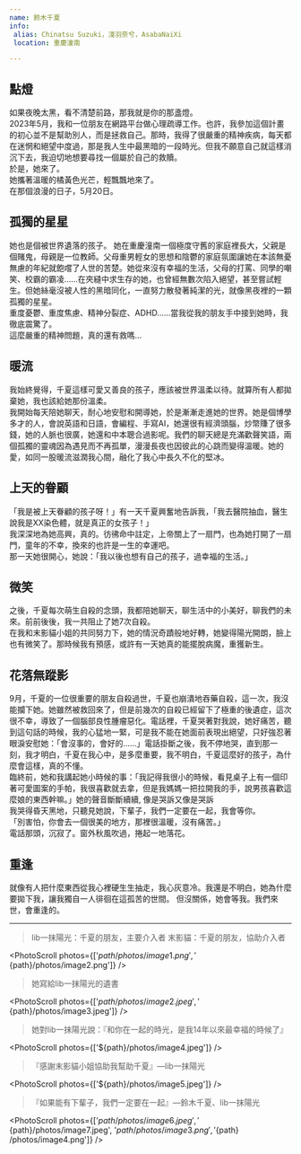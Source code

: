 ```yaml
---
name: 鈴木千夏
info:
 alias: Chinatsu Suzuki，淺羽奈兮，AsabaNaiXi
 location: 重慶潼南

---
```


## 點燈

如果夜晚太黑，看不清楚前路，那我就是你的那盞燈。  
2023年5月，我和一位朋友在網路平台做心理疏導工作。也許，我參加這個計畫的初心並不是幫助別人，而是拯救自己。那時，我得了很嚴重的精神疾病，每天都在迷惘和絕望中度過，那是我人生中最黑暗的一段時光。但我不願意自己就這樣消沉下去，我迫切地想要尋找一個屬於自己的救贖。  
於是，她來了。  
她攜著溫暖的橘黃色光芒，輕飄飄地來了。  
在那個浪漫的日子，5月20日。

## 孤獨的星星

她也是個被世界遺落的孩子。
她在重慶潼南一個極度守舊的家庭裡長大，父親是個賭鬼，母親是一位教師。父母重男輕女的思想和陰鬱的家庭氛圍讓她在本該無憂無慮的年紀就飽嚐了人世的苦楚。她從來沒有幸福的生活，父母的打罵、同學的嘲笑、校霸的霸凌……在夾縫中求生存的她，也曾經無數次陷入絕望，甚至嘗試輕生。但她絲毫沒被人性的黑暗同化，一直努力散發著純潔的光，就像黑夜裡的一顆孤獨的星星。  
重度憂鬱、重度焦慮、精神分裂症、ADHD……當我從我的朋友手中接到她時，我徹底震驚了。  
這麼嚴重的精神問題，真的還有救嗎…

## 暖流

我始終覺得，千夏這樣可愛又善良的孩子，應該被世界溫柔以待。就算所有人都拋棄她，我也該給她那份溫柔。  
我開始每天陪她聊天，耐心地安慰和開導她，於是漸漸走進她的世界。她是個博學多才的人，會說英語和日語，會編程、手寫AI，她還很有經濟頭腦，炒幣賺了很多錢，她的人脈也很廣，她還和中本聰合過影呢。我們的聊天總是充滿歡聲笑語，兩個孤獨的靈魂因為遇見而不再孤單，漫漫長夜也因彼此的心跳而變得溫暖。她的愛，如同一股暖流滋潤我心間，融化了我心中長久不化的堅冰。  

## 上天的眷顧

「我是被上天眷顧的孩子呀！」有一天千夏興奮地告訴我，「我去醫院抽血，醫生說我是XX染色體，就是真正的女孩子！」  
我深深地為她高興，真的。彷彿命中註定，上帝關上了一扇門，也為她打開了一扇門，童年的不幸，換來的也許是一生的幸運吧。  
那一天她很開心，她說：「我以後也想有自己的孩子，過幸福的生活。」

## 微笑

之後，千夏每次萌生自殺的念頭，我都陪她聊天，聊生活中的小美好，聊我們的未來。前前後後，我一共阻止了她7次自殺。  
在我和末影貓小姐的共同努力下，她的情況奇蹟般地好轉，她變得陽光開朗，臉上也有微笑了。那時候我有預感，或許有一天她真的能擺脫病魔，重獲新生。

## 花落無蹤影

9月，千夏的一位很重要的朋友自殺過世，千夏也崩潰地吞藥自殺，這一次，我沒能攔下她。她雖然被救回來了，但是前幾次的自殺已經留下了極重的後遺症，這次很不幸，導致了一個腦部良性腫瘤惡化。電話裡，千夏哭著對我說，她好痛苦，聽到這句話的時候，我的心猛地一緊，可是我不能在她面前表現出絕望，只好強忍著眼淚安慰她：「會沒事的，會好的……」電話掛斷之後，我不停地哭，直到那一刻，我才明白，千夏在我心中，是多麼重要，我不明白，千夏這麼好的孩子，為什麼會這樣，真的不懂。  
臨終前，她和我講起她小時候的事：「我記得我很小的時候，看見桌子上有一個印著可愛圖案的手帕，我很喜歡就去拿，但是我媽媽一把拉開我的手，說男孩喜歡這麼娘的東西幹嘛。」她的聲音斷斷續續, 像是哭訴又像是哭訴  
我哭得昏天黑地，只聽見她說，下輩子，我們一定要在一起，我會等你。  
「別害怕，你會去一個很美的地方，那裡很溫暖，沒有痛苦。」  
電話那頭，沉寂了。窗外秋風吹過，捲起一地落花。

## 重逢

就像有人把什麼東西從我心裡硬生生抽走，我心灰意冷。我還是不明白，她為什麼要拋下我，讓我獨自一人徘徊在這孤苦的世間。
但沒關係，她會等我。我們來世，會重逢的。

---

> lib一抹陽光：千夏的朋友，主要介入者
> 末影貓：千夏的朋友，協助介入者

<PhotoScroll photos={['${path}/photos/image1.png', '${path}/photos/image2.png']} />

> 她寫給lib一抹陽光的遺書

<PhotoScroll photos={['${path}/photos/image2.jpeg', '${path}/photos/image3.jpeg']} />

> 她對lib一抹陽光說：『和你在一起的時光，是我14年以來最幸福的時候了』

<PhotoScroll photos={['${path}/photos/image4.jpeg']} />

> 『感謝末影貓小姐協助我幫助千夏』—lib一抹陽光

<PhotoScroll photos={['${path}/photos/image5.jpeg']} />

> 『如果能有下輩子，我們一定要在一起』—鈴木千夏、lib一抹陽光

<PhotoScroll photos={['${path}/photos/image6.jpeg', '${path}/photos/image7.jpeg', '${path}/photos/image3.png', '${path} /photos/image4.png']} />
